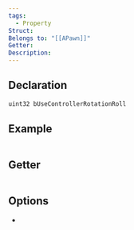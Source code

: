 ```yaml
---
tags:
  - Property
Struct: 
Belongs to: "[[APawn]]"
Getter: 
Description:
---
```


## Declaration

```cpp
uint32 bUseControllerRotationRoll
```

## Example

```cpp

```

## Getter

```cpp
```

## Options
- 